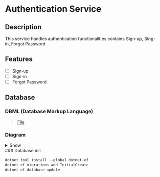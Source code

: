 # Authentication Service

## Description

This service handles authentication functionalities contains Sign-up, Sing-in, Forgot Password

## Features

- [ ] Sign-up
- [ ] Sign-in
- [ ] Forgot Password

## Database

### DBML (Database Markup Language)

> [File](./Assets/database.dbml)

### Diagram

<details>
  <summary>Show</summary>

![db-diagram](./Assets/database.svg)
</details>
### Database init

```shell
dotnet tool install --global dotnet-ef
dotnet ef migrations add InitialCreate
dotnet ef database update
```